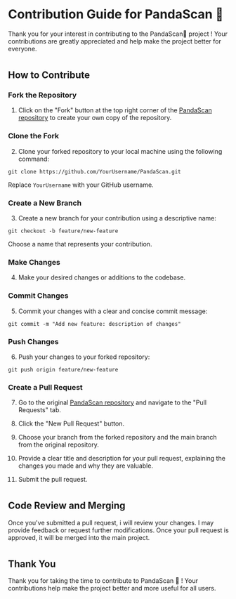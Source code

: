 # Contribution Guide for PandaScan 🐼

Thank you for your interest in contributing to the PandaScan🐼 project ! Your contributions are greatly appreciated and help make the project better for everyone.

#

## **How to Contribute**

### Fork the Repository

1. Click on the "Fork" button at the top right corner of the [PandaScan repository](https://github.com/CAprogs/PandaScan) to create your own copy of the repository.

### Clone the Fork

2. Clone your forked repository to your local machine using the following command:

```
git clone https://github.com/YourUsername/PandaScan.git
```

Replace `YourUsername` with your GitHub username.

### Create a New Branch

3. Create a new branch for your contribution using a descriptive name:

```
git checkout -b feature/new-feature
```
Choose a name that represents your contribution.

### Make Changes

4. Make your desired changes or additions to the codebase.

### Commit Changes

5. Commit your changes with a clear and concise commit message:

```
git commit -m "Add new feature: description of changes"
```

### Push Changes

6. Push your changes to your forked repository:

```
git push origin feature/new-feature
```

### Create a Pull Request

7. Go to the original [PandaScan repository](https://github.com/CAprogs/PandaScan) and navigate to the "Pull Requests" tab.

8. Click the "New Pull Request" button.

9. Choose your branch from the forked repository and the main branch from the original repository.

10. Provide a clear title and description for your pull request, explaining the changes you made and why they are valuable.

11. Submit the pull request.

#

## **Code Review and Merging**

Once you've submitted a pull request, i will review your changes. I may provide feedback or request further modifications. Once your pull request is approved, it will be merged into the main project.

#

## **Thank You**

Thank you for taking the time to contribute to PandaScan 🐼 ! Your contributions help make the project better and more useful for all users.
